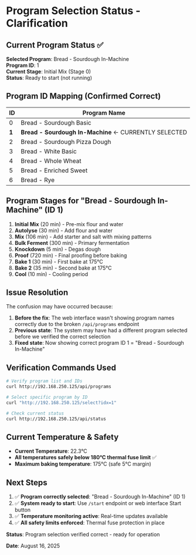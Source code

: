 # Program Selection Status - Clarification

## Current Program Status ✅

**Selected Program**: Bread - Sourdough In-Machine  
**Program ID**: 1  
**Current Stage**: Initial Mix (Stage 0)  
**Status**: Ready to start (not running)

## Program ID Mapping (Confirmed Correct)

| ID | Program Name |
|----|--------------|
| 0  | Bread - Sourdough Basic |
| **1**  | **Bread - Sourdough In-Machine** ← CURRENTLY SELECTED |
| 2  | Bread - Sourdough Pizza Dough |
| 3  | Bread - White Basic |
| 4  | Bread - Whole Wheat |
| 5  | Bread - Enriched Sweet |
| 6  | Bread - Rye |

## Program Stages for "Bread - Sourdough In-Machine" (ID 1)

1. **Initial Mix** (20 min) - Pre-mix flour and water
2. **Autolyse** (30 min) - Add flour and water
3. **Mix** (106 min) - Add starter and salt with mixing patterns
4. **Bulk Ferment** (300 min) - Primary fermentation
5. **Knockdown** (5 min) - Degas dough
6. **Proof** (720 min) - Final proofing before baking
7. **Bake 1** (30 min) - First bake at 175°C
8. **Bake 2** (35 min) - Second bake at 175°C
9. **Cool** (10 min) - Cooling period

## Issue Resolution

The confusion may have occurred because:
1. **Before the fix**: The web interface wasn't showing program names correctly due to the broken `/api/programs` endpoint
2. **Previous state**: The system may have had a different program selected before we verified the correct selection
3. **Fixed state**: Now showing correct program ID 1 = "Bread - Sourdough In-Machine"

## Verification Commands Used

```bash
# Verify program list and IDs
curl http://192.168.250.125/api/programs

# Select specific program by ID
curl "http://192.168.250.125/select?idx=1"

# Check current status
curl http://192.168.250.125/api/status
```

## Current Temperature & Safety

- **Current Temperature**: 22.3°C
- **All temperatures safely below 180°C thermal fuse limit** ✅
- **Maximum baking temperature**: 175°C (safe 5°C margin)

## Next Steps

1. ✅ **Program correctly selected**: "Bread - Sourdough In-Machine" (ID 1)
2. ✅ **System ready to start**: Use `/start` endpoint or web interface Start button
3. ✅ **Temperature monitoring active**: Real-time updates available
4. ✅ **All safety limits enforced**: Thermal fuse protection in place

**Status**: Program selection verified correct - ready for operation

**Date**: August 16, 2025
